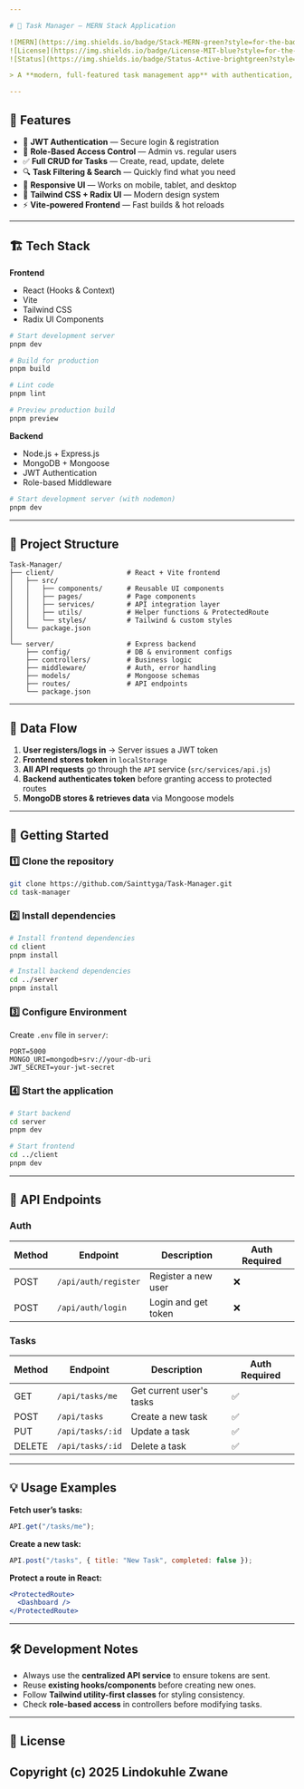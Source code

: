 ```yaml
---

# 📝 Task Manager — MERN Stack Application

![MERN](https://img.shields.io/badge/Stack-MERN-green?style=for-the-badge)
![License](https://img.shields.io/badge/License-MIT-blue?style=for-the-badge)
![Status](https://img.shields.io/badge/Status-Active-brightgreen?style=for-the-badge)

> A **modern, full-featured task management app** with authentication, role-based access, and a responsive UI built using the **MERN stack**.

---
```


## 🌟 Features

* 🔐 **JWT Authentication** — Secure login & registration
* 👥 **Role-Based Access Control** — Admin vs. regular users
* ✅ **Full CRUD for Tasks** — Create, read, update, delete
* 🔍 **Task Filtering & Search** — Quickly find what you need
* 📱 **Responsive UI** — Works on mobile, tablet, and desktop
* 🎨 **Tailwind CSS + Radix UI** — Modern design system
* ⚡ **Vite-powered Frontend** — Fast builds & hot reloads

---

## 🏗 Tech Stack

**Frontend**

* React (Hooks & Context)
* Vite
* Tailwind CSS
* Radix UI Components

```bash
# Start development server
pnpm dev

# Build for production
pnpm build

# Lint code
pnpm lint

# Preview production build
pnpm preview
```

**Backend**

* Node.js + Express.js
* MongoDB + Mongoose
* JWT Authentication
* Role-based Middleware
  
```bash
# Start development server (with nodemon)
pnpm dev
```

---

## 📂 Project Structure

```
Task-Manager/
├── client/                  # React + Vite frontend
│   ├── src/
│   │   ├── components/      # Reusable UI components
│   │   ├── pages/           # Page components
│   │   ├── services/        # API integration layer
│   │   ├── utils/           # Helper functions & ProtectedRoute
│   │   └── styles/          # Tailwind & custom styles
│   └── package.json
│
└── server/                  # Express backend
    ├── config/              # DB & environment configs
    ├── controllers/         # Business logic
    ├── middleware/          # Auth, error handling
    ├── models/              # Mongoose schemas
    ├── routes/              # API endpoints
    └── package.json
```

---

## 🔄 Data Flow

1. **User registers/logs in** → Server issues a JWT token
2. **Frontend stores token** in `localStorage`
3. **All API requests** go through the `API` service (`src/services/api.js`)
4. **Backend authenticates token** before granting access to protected routes
5. **MongoDB stores & retrieves data** via Mongoose models

---

## 🚀 Getting Started

### 1️⃣ Clone the repository

```bash
git clone https://github.com/Sainttyga/Task-Manager.git 
cd task-manager
```

### 2️⃣ Install dependencies

```bash
# Install frontend dependencies
cd client
pnpm install

# Install backend dependencies
cd ../server
pnpm install
```

### 3️⃣ Configure Environment

Create `.env` file in `server/`:

```
PORT=5000
MONGO_URI=mongodb+srv://your-db-uri
JWT_SECRET=your-jwt-secret
```

### 4️⃣ Start the application

```bash
# Start backend
cd server
pnpm dev

# Start frontend
cd ../client
pnpm dev
```

---

## 📌 API Endpoints

### **Auth**

| Method | Endpoint             | Description         | Auth Required |
| ------ | -------------------- | ------------------- | ------------- |
| POST   | `/api/auth/register` | Register a new user | ❌             |
| POST   | `/api/auth/login`    | Login and get token | ❌             |

### **Tasks**

| Method | Endpoint         | Description              | Auth Required |
| ------ | ---------------- | ------------------------ | ------------- |
| GET    | `/api/tasks/me`  | Get current user's tasks | ✅             |
| POST   | `/api/tasks`     | Create a new task        | ✅             |
| PUT    | `/api/tasks/:id` | Update a task            | ✅             |
| DELETE | `/api/tasks/:id` | Delete a task            | ✅             |

---

## 💡 Usage Examples

**Fetch user’s tasks:**

```javascript
API.get("/tasks/me");
```

**Create a new task:**

```javascript
API.post("/tasks", { title: "New Task", completed: false });
```

**Protect a route in React:**

```jsx
<ProtectedRoute>
  <Dashboard />
</ProtectedRoute>
```

---

## 🛠 Development Notes

* Always use the **centralized API service** to ensure tokens are sent.
* Reuse **existing hooks/components** before creating new ones.
* Follow **Tailwind utility-first classes** for styling consistency.
* Check **role-based access** in controllers before modifying tasks.

---

## 📜 License
Copyright (c) **2025 Lindokuhle Zwane**
---
